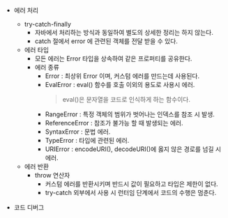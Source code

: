 * 에러 처리
    * try-catch-finally
        * 자바에서 처리하는 방식과 동일하여 별도의 상세한 정리는 하지 않는다.
        * catch 절에서 error 에 관련된 객체를 전달 받을 수 있다.
    * 에러 타입
        * 모든 에러는 Error 타입을 상속하여 같은 프로퍼티를 공유한다.
        * 에러 종류
            * Error : 최상위 Error 이며, 커스텀 에러를 만드는데 사용된다.
            * EvalError : eval() 함수를 호출 이외의 용도로 사용시 에러.
                > eval()은 문자열을 코드로 인식하게 하는 함수이다. 
            * RangeError : 특정 객체의 범위가 벗어나는 인덱스를 참조 시 발생.
            * ReferenceError : 참조가 불가능 할 때 발생되는 에러.
            * SyntaxError : 문법 에러.
            * TypeError : 타입에 관련된 에러.
            * URIError : encodeURI(), decodeURI()에 옳지 않은 경로를 넘길 시 에러.
    * 에러 반환
        * throw 연산자 
            * 커스텀 에러를 반환시키며 반드시 값이 필요하고 타입은 제한이 없다.
            * try-catch 외부에서 사용 시 런터임 단계에서 코드의 수행은 멈춘다.
                               
* 코드 디버그